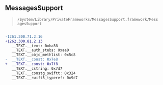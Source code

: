 ## MessagesSupport

> `/System/Library/PrivateFrameworks/MessagesSupport.framework/MessagesSupport`

```diff

-1261.200.71.2.16
+1262.300.81.2.13
   __TEXT.__text: 0xba38
   __TEXT.__auth_stubs: 0xaa0
   __TEXT.__objc_methlist: 0x5c8
-  __TEXT.__const: 0x7e8
+  __TEXT.__const: 0x7f8
   __TEXT.__cstring: 0x7d7
   __TEXT.__constg_swiftt: 0x324
   __TEXT.__swift5_typeref: 0x9d7

```
